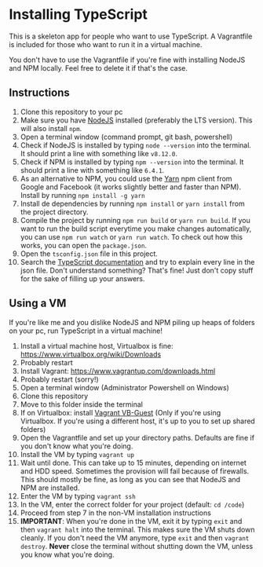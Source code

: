 # Installing TypeScript

This is a skeleton app for people who want to use TypeScript. A Vagrantfile is included for those who want to run it in a virtual machine.

You don't have to use the Vagrantfile if you're fine with installing NodeJS and NPM locally. Feel free to delete it if that's the case.

## Instructions

1. Clone this repository to your pc
2. Make sure you have [NodeJS](https://nodejs.org/en/download/) installed (preferably the LTS version). This will also install `npm`.
3. Open a terminal window (command prompt, git bash, powershell)
4. Check if NodeJS is installed by typing `node --version` into the terminal. It should print a line with something like `v8.12.0`.
5. Check if NPM is installed by typing  `npm --version` into the terminal. It should print a line with something like `6.4.1`.
6. As an alternative to NPM, you could use the [Yarn](yarnpkg.com) npm client from Google and Facebook (it works slightly better and faster than NPM). Install by running `npm install -g yarn`
7. Install de dependencies by running `npm install` or `yarn install` from the project directory.
8. Compile the project by running `npm run build` or `yarn run build`. If you want to run the build script everytime you make changes automatically, you can use `npm run watch` or `yarn run watch`. To check out how this works, you can open the `package.json`.
9. Open the `tsconfig.json` file in this project.
10. Search the [TypeScript documentation](https://www.typescriptlang.org/docs/home.html) and try to explain every line in the json file. Don't understand something? That's fine! Just don't copy stuff for the sake of filling up your answers.


## Using a VM

If you're like me and you dislike NodeJS and NPM piling up heaps of folders on your pc, run TypeScript in a virtual machine!

1. Install a virtual machine host, Virtualbox is fine: https://www.virtualbox.org/wiki/Downloads
2. Probably restart
3. Install Vagrant: https://www.vagrantup.com/downloads.html
4. Probably restart (sorry!)
5. Open a terminal window (Administrator Powershell on Windows)
6. Clone this repository
7. Move to this folder inside the terminal
8. If on Virtualbox: install [Vagrant VB-Guest](https://github.com/dotless-de/vagrant-vbguest) (Only if you're using Virtualbox. If you're using a different host, it's up to you to set up shared folders)
9. Open the Vagrantfile and set up your directory paths. Defaults are fine if you don't know what you're doing.
10. Install the VM by typing `vagrant up`
11. Wait until done. This can take up to 15 minutes, depending on internet and HDD speed. Sometimes the provision will fail because of firewalls. This should mostly be fine, as long as you can see that NodeJS and NPM are installed.
12. Enter the VM by typing `vagrant ssh`
13. In the VM, enter the correct folder for your project (default: `cd /code`)
14. Proceed from step 7 in the non-VM installation instructions
15. **IMPORTANT**: When you're done in the VM, exit it by typing `exit` and then `vagrant halt` into the terminal. This makes sure the VM shuts down cleanly. If you don't need the VM anymore, type `exit` and then `vagrant destroy`. **Never** close the terminal without shutting down the VM, unless you know what you're doing.
